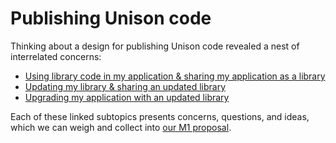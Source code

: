 # Publishing Unison code

Thinking about a design for publishing Unison code revealed a nest of interrelated concerns:

* [Using library code in my application & sharing my application as a library](publishing-library1.md)
* [Updating my library & sharing an updated library](publishing-library2.md)
* [Upgrading my application with an updated library](publishing-library3.md)

Each of these linked subtopics presents concerns, questions, and ideas, which we can weigh and collect into [our M1 proposal](publishing-M1.md).